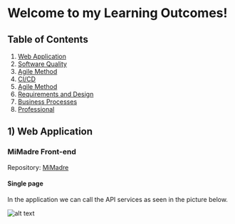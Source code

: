 # Welcome to my Learning Outcomes!

## Table of Contents

1. [Web Application](#Web-Application)
2. [Software Quality](#Software-Quality)
3. [Agile Method](#Agile-Method)
4. [CI/CD](#CI/CD)
5. [Agile Method](#Agile-Method)
6. [Requirements and Design](#Requirements-and-Design)
7. [Business Processes](#Business-Processes)
8. [Professional](#Professional)

## 1) Web Application

### MiMadre Front-end

Repository: [MiMadre](https://github.com/Kardnit/Mi-Madre)

#### Single page
In the application we can call the API services as seen in the picture below.

![alt text](https://github.com/[Kardnit]/[Portfolio]/blob/[main]/images/Frontend.png?raw=true)